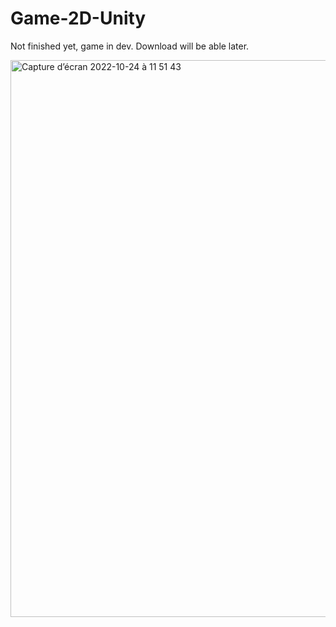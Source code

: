 # Game-2D-Unity
Not finished yet, game in dev. Download will be able later.

<img width="891" alt="Capture d’écran 2022-10-24 à 11 51 43" src="https://user-images.githubusercontent.com/92673379/197500730-66065db1-74ab-40c7-b745-2d9d443e6eb6.png">
